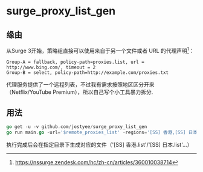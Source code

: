 # surge_proxy_list_gen

## 缘由

从Surge 3开始，策略组直接可以使用来自于另一个文件或者 URL 的代理声明[^surge]：

```
Group-A = fallback, policy-path=proxies.list, url = http://www.bing.com/, timeout = 2
Group-B = select, policy-path=http://example.com/proxies.txt
```

代理服务提供了一个远程列表，不过我有需求按照地区区分开来（Netflix/YouTube Premium），所以自己写个小工具暴力拆分.

## 用法

```go
go get -u -v github.com/jostyee/surge_proxy_list_gen
go run main.go -url='$remote_proxies_list' -regions='[SS] 香港,[SS] 日本,[SS] 美国,[SS] 俄罗斯' -path='$surge_icloud_drive_directory'
```

执行完成后会在指定目录下生成对应的文件（'[SS] 香港.list'/'[SS] 日本.list'...）

[^surge]: https://nssurge.zendesk.com/hc/zh-cn/articles/360010038714
